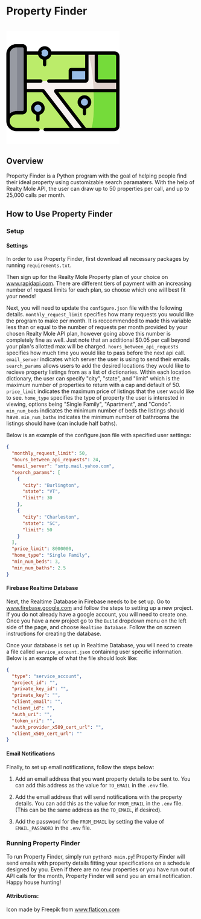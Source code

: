 # Property Finder

&emsp;&emsp;&emsp;&emsp;&emsp;&emsp;&emsp;&emsp;&emsp;&emsp;&emsp;&emsp;&emsp;&emsp;&emsp;&emsp;<img alt ="Calendar image" src="static/map.png" width="300">

## Overview

Property Finder is a Python program with the goal of helping people find their ideal property using customizable search paramaters. With the help of Realty Mole API, the user can draw up to 50 properties per call, and up to 25,000 calls per month.

## How to Use Property Finder

### Setup

#### Settings

In order to use Property Finder, first download all necessary packages by running `requirements.txt`.

Then sign up for the Realty Mole Property plan of your choice on www.rapidapi.com. There are different tiers of payment with an increasing number of request limits for each plan, so choose which one will best fit your needs!

Next, you will need to update the `configure.json` file with the following details. `monthly_request_limit` specifies how many requests you would like the program to make per month. It is reccommended to made this variable less than or equal to the number of requests per month provided by your chosen Realty Mole API plan, however going above this number is completely fine as well. Just note that an additional $0.05 per call beyond your plan's allotted max will be charged. `hours_between_api_requests` specifies how much time you would like to pass before the next api call. `email_server` indicates which server the user is using to send their emails. `search_params` allows users to add the desired locations they would like to recieve property listings from as a list of dictionaries. Within each location dictionary, the user can specify "city", "state", and "limit" which is the maximum number of properties to return with a cap and default of 50. `price_limit` indicates the maximum price of listings that the user would like to see. `home_type` specifies the type of property the user is interested in viewing, options being "Single Family", "Apartment", and "Condo". `min_num_beds` indicates the minimum number of beds the listings should have. `min_num_baths` indicates the minimum number of bathrooms the listings should have (can include half baths).

Below is an example of the configure.json file with specified user settings:

```json
{
  "monthly_request_limit": 50,
  "hours_between_api_requests": 24,
  "email_server": "smtp.mail.yahoo.com",
  "search_params": [
    {
      "city": "Burlington",
      "state": "VT",
      "limit": 30
    },
    {
      "city": "Charleston",
      "state": "SC",
      "limit": 50
    }
  ],
  "price_limit": 8000000,
  "home_type": "Single Family",
  "min_num_beds": 3,
  "min_num_baths": 2.5
}
```

#### Firebase Realtime Database

Next, the Realtime Database in Firebase needs to be set up. Go to www.firebase.google.com and follow the steps to setting up a new project. If you do not already have a google account, you will need to create one. Once you have a new project go to the `Build` dropdown menu on the left side of the page, and choose `Realtime Database`. Follow the on screen instructions for creating the database.

Once your database is set up in Realtime Database, you will need to create a file called `service_account.json` containing user specific information. Below is an example of what the file should look like:

```json
{
  "type": "service_account",
  "project_id": "",
  "private_key_id": "",
  "private_key": "",
  "client_email": "",
  "client_id": "",
  "auth_uri": "",
  "token_uri": "",
  "auth_provider_x509_cert_url": "",
  "client_x509_cert_url": ""
}
```

#### Email Notifications

Finally, to set up email notifications, follow the steps below:

1. Add an email address that you want property details to be sent to. You can add this address as the value for `TO_EMAIL` in the `.env` file.

2. Add the email address that will send notifications with the property details. You can add this as the value for `FROM_EMAIL` in the `.env` file. (This can be the same address as the `TO_EMAIL`, if desired).

3. Add the password for the `FROM_EMAIL` by setting the value of `EMAIL_PASSWORD` in the `.env` file.

### Running Property Finder

To run Property Finder, simply run `python3 main.py`! Property Finder will send emails with property details fitting your specifications on a schedule designed by you. Even if there are no new properties or you have run out of API calls for the month, Property Finder will send you an email notification. Happy house hunting!

#### Attributions:

Icon made by Freepik from www.flaticon.com
